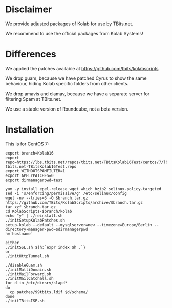 Disclaimer
==========

We provide adjusted packages of Kolab for use by TBits.net.

We recommend to use the official packages from Kolab Systems!

Differences
===========

We applied the patches available at https://github.com/tbits/kolabscripts

We drop guam, because we have patched Cyrus to show the same behaviour, hiding Kolab specific folders from other clients.

We drop amavis and clamav, because we have a separate server for filtering Spam at TBits.net.

We use a stable version of Roundcube, not a beta version.

Installation
============

This is for CentOS 7:

```
export branch=Kolab16
export repo=https://lbs.tbits.net/repos/tbits.net/TBitsKolab16Test/centos/7/lbs-tbits.net-TBitsKolab16Test.repo
export WITHOUTSPAMFILTER=1
export APPLYPATCHES=0
export dirmanagerpwd=test

yum -y install epel-release wget which bzip2 selinux-policy-targeted
sed -i 's/enforcing/permissive/g' /etc/selinux/config
wget -nv --tries=3 -O $branch.tar.gz https://github.com/TBits/KolabScripts/archive/$branch.tar.gz
tar xzf $branch.tar.gz
cd KolabScripts-$branch/kolab
echo "y" | ./reinstall.sh
./initSetupKolabPatches.sh
setup-kolab --default --mysqlserver=new --timezone=Europe/Berlin --directory-manager-pwd=$dirmanagerpwd
h=`hostname`

either
./initSSL.sh ${h:`expr index $h .`}
or
./initHttpTunnel.sh

./disableGuam.sh
./initMultiDomain.sh
./initMailForward.sh
./initMailCatchall.sh
for d in /etc/dirsrv/slapd*
do
  cp patches/99tbits.ldif $d/schema/
done
./initTBitsISP.sh
```
